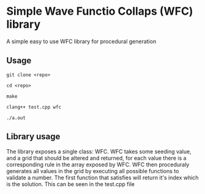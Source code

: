 # Simple Wave Functio Collaps (WFC) library

A simple easy to use WFC library for procedural generation

## Usage

    git clone <repo>

    cd <repo>

    make

    clang++ test.cpp wfc

    ./a.out

## Library usage

The library exposes a single class: WFC. WFC takes some seeding value, and a grid that should be altered and returned, for each value there is a corresponding rule in the array exposed by WFC. WFC then proceduraly generates all values in the grid by executing all possible functions to validate a number. The first function that satisfies will return it's index which is the solution. This can be seen in the test.cpp file
    
